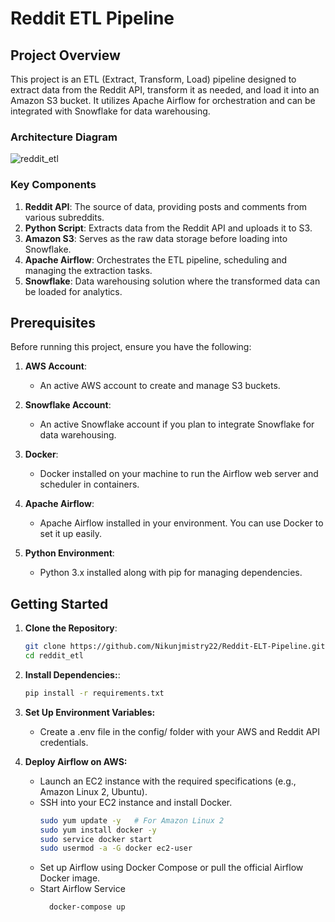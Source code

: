 # Reddit ETL Pipeline

## Project Overview

This project is an ETL (Extract, Transform, Load) pipeline designed to extract data from the Reddit API, transform it as needed, and load it into an Amazon S3 bucket. It utilizes Apache Airflow for orchestration and can be integrated with Snowflake for data warehousing. 

### Architecture Diagram

![reddit_etl](https://github.com/user-attachments/assets/bf9afe4c-f2d4-46bf-8c61-5316e597e9ef)

### Key Components

1. **Reddit API**: The source of data, providing posts and comments from various subreddits.
2. **Python Script**: Extracts data from the Reddit API and uploads it to S3.
3. **Amazon S3**: Serves as the raw data storage before loading into Snowflake.
4. **Apache Airflow**: Orchestrates the ETL pipeline, scheduling and managing the extraction tasks.
5. **Snowflake**: Data warehousing solution where the transformed data can be loaded for analytics.

## Prerequisites

Before running this project, ensure you have the following:

1. **AWS Account**:
   - An active AWS account to create and manage S3 buckets.

2. **Snowflake Account**:
   - An active Snowflake account if you plan to integrate Snowflake for data warehousing.

3. **Docker**:
   - Docker installed on your machine to run the Airflow web server and scheduler in containers.

4. **Apache Airflow**:
   - Apache Airflow installed in your environment. You can use Docker to set it up easily.

5. **Python Environment**:
   - Python 3.x installed along with pip for managing dependencies.

## Getting Started

1. **Clone the Repository**:
   ```bash
   git clone https://github.com/Nikunjmistry22/Reddit-ELT-Pipeline.git
   cd reddit_etl
   ```
2. **Install Dependencies:**:
   ```bash
   pip install -r requirements.txt
   ```
3. **Set Up Environment Variables:**
   <ul><li>Create a .env file in the config/ folder with your AWS and Reddit API credentials.</li></ul>
4. **Deploy Airflow on AWS:**
   <ul>
     <li>Launch an EC2 instance with the required specifications (e.g., Amazon Linux 2, Ubuntu).</li>
     <li>SSH into your EC2 instance and install Docker.</li>
     
     ```bash
    sudo yum update -y   # For Amazon Linux 2
    sudo yum install docker -y
    sudo service docker start
    sudo usermod -a -G docker ec2-user
     ```
     <li>Set up Airflow using Docker Compose or pull the official Airflow Docker image.</li>
     <li>Start Airflow Service<br>
       
     ```bash
       docker-compose up
     ```
     </li>
   </ul>
   
